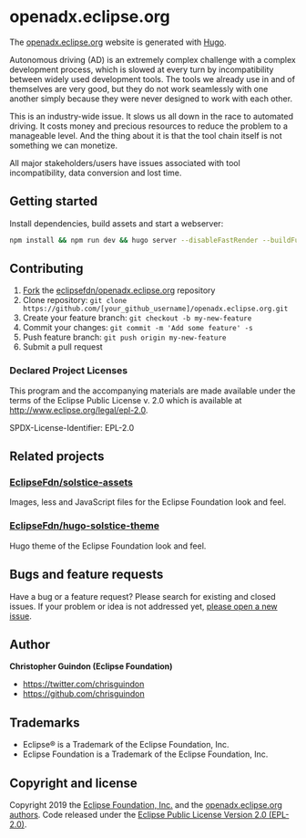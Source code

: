 # openadx.eclipse.org

The [openadx.eclipse.org](https://openadx.eclipse.org) website is generated with [Hugo](https://gohugo.io/documentation/).

Autonomous driving (AD) is an extremely complex challenge with a complex development process,
which is slowed at every turn by incompatibility between widely used development tools. The tools we
already use in and of themselves are very good, but they do not work seamlessly with one another
simply because they were never designed to work with each other.

This is an industry-wide issue. It slows us all down in the race to automated driving. It costs money and
precious resources to reduce the problem to a manageable level. And the thing about it is that the tool
chain itself is not something we can monetize.

All major stakeholders/users have issues associated with tool incompatibility, data conversion and lost
time.

## Getting started

Install dependencies, build assets and start a webserver:

```bash
npm install && npm run dev && hugo server --disableFastRender --buildFuture
```

## Contributing

1. [Fork](https://help.github.com/articles/fork-a-repo/) the [eclipsefdn/openadx.eclipse.org](https://github.com/eclipsefdn/openadx.eclipse.org) repository
2. Clone repository: `git clone https://github.com/[your_github_username]/openadx.eclipse.org.git`
3. Create your feature branch: `git checkout -b my-new-feature`
4. Commit your changes: `git commit -m 'Add some feature' -s`
5. Push feature branch: `git push origin my-new-feature`
6. Submit a pull request

### Declared Project Licenses

This program and the accompanying materials are made available under the terms
of the Eclipse Public License v. 2.0 which is available at
http://www.eclipse.org/legal/epl-2.0.

SPDX-License-Identifier: EPL-2.0

## Related projects

### [EclipseFdn/solstice-assets](https://github.com/EclipseFdn/solstice-assets)

Images, less and JavaScript files for the Eclipse Foundation look and feel.

### [EclipseFdn/hugo-solstice-theme](https://github.com/EclipseFdn/hugo-solstice-theme)

Hugo theme of the Eclipse Foundation look and feel. 

## Bugs and feature requests

Have a bug or a feature request? Please search for existing and closed issues. If your problem or idea is not addressed yet, [please open a new issue](https://github.com/eclipsefdn/openadx.eclipse.org/issues/new).

## Author

**Christopher Guindon (Eclipse Foundation)**

- <https://twitter.com/chrisguindon>
- <https://github.com/chrisguindon>

## Trademarks

* Eclipse® is a Trademark of the Eclipse Foundation, Inc.
* Eclipse Foundation is a Trademark of the Eclipse Foundation, Inc.

## Copyright and license

Copyright 2019 the [Eclipse Foundation, Inc.](https://www.eclipse.org) and the [openadx.eclipse.org authors](https://github.com/eclipsefdn/openadx.eclipse.org/graphs/contributors). Code released under the [Eclipse Public License Version 2.0 (EPL-2.0)](https://github.com/eclipsefdn/openadx.eclipse.org/blob/src/LICENSE).
